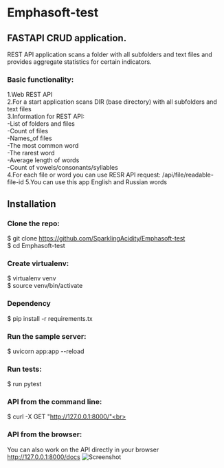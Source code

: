 # Emphasoft-test
## FASTAPI CRUD application.
REST API application scans a folder with all subfolders and text files and provides aggregate statistics for certain indicators.<br>

### Basic functionality:<br>
1.Web REST API<br>
2.For a start application scans DIR (base directory) with all subfolders and text files<br>
3.Information for REST API:<br>
  -List of folders and files<br>
	-Count of files<br>
	-Names_of files<br>
	-The most common word<br>
	-The rarest word<br>
	-Average length of words<br>
	-Count of vowels/consonants/syllables<br>
4.For each file or word you can use RESR API request: 	/api/file/readable-file-id 
5.You can use this app English and Russian words


## Installation
### Clone the repo:<br>

$ git clone https://github.com/SparklingAcidity/Emphasoft-test<br>
$ cd Emphasoft-test<br>


### Create virtualenv:<br>
$ virtualenv venv<br>
$ source venv/bin/activate<br>

### Dependency
$ pip install -r requirements.tx<br>

### Run the sample server:<br>
$ uvicorn app:app --reload<br>


### Run tests:<br>
$ run pytest<br>

### API from the command line:
$ curl -X GET "http://127.0.0.1:8000/"<br>


### API from the browser:
You can also work on the API directly in your browser
http://127.0.0.1:8000/docs
![Screenshot](https://github.com/SparklingAcidity/Emphasoft-test/blob/in_process/img_for_readme/Снимок%20экрана%202021-07-24%20в%2013.47.32.png)
